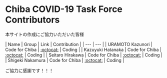 Chiba COVID-19 Task Force Contributors
============================================

本サイトの作成にご協力いただいた皆様

| Name | Group | Link | Contribution |
| --- | --- |
| URAMOTO Kazunori | Code for Chiba | [:octocat:](https://github.com/misopeso) | Coding |
| Kazuyuki Hatanaka | Code for Chiba | [:octocat:](https://github.com/k-hata) | Coding |
| Seitaro Hirakawa | Code for Chiba | [:octocat:](https://github.com/seitaro1227) | Coding |
| Shigeki Nakamura | Code for Chiba | [:octocat:](https://github.com/snakamu) | Coding |

ご協力に感謝です！！！
